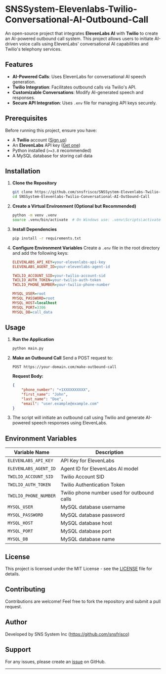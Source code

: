 # SNSSystem-Elevenlabs-Twilio-Conversational-AI-Outbound-Call

An open-source project that integrates **ElevenLabs AI** with **Twilio** to create an AI-powered outbound call system. This project allows users to initiate AI-driven voice calls using ElevenLabs' conversational AI capabilities and Twilio's telephony services.

## Features

- **AI-Powered Calls**: Uses ElevenLabs for conversational AI speech generation.
- **Twilio Integration**: Facilitates outbound calls via Twilio's API.
- **Customizable Conversations**: Modify AI-generated speech and responses.
- **Secure API Integration**: Uses `.env` file for managing API keys securely.

## Prerequisites

Before running this project, ensure you have:

- A **Twilio** account ([Sign up](https://www.twilio.com/))
- An **ElevenLabs** API key ([Get one](https://elevenlabs.io/))
- Python installed (`>=3.8` recommended)
- A MySQL database for storing call data

## Installation

1. **Clone the Repository**
   ```sh
   git clone https://github.com/snsfrisco/SNSSystem-Elevenlabs-Twilio-Conversational-AI-Outbound-Call.git
   cd SNSSystem-Elevenlabs-Twilio-Conversational-AI-Outbound-Call
   ```

2. **Create a Virtual Environment (Optional but Recommended)**
   ```sh
   python -m venv .venv
   source .venv/bin/activate  # On Windows use: .venv\Scripts\activate
   ```

3. **Install Dependencies**
   ```sh
   pip install -r requirements.txt
   ```

4. **Configure Environment Variables**
   Create a `.env` file in the root directory and add the following keys:
   ```ini
   ELEVENLABS_API_KEY=your-elevenlabs-api-key
   ELEVENLABS_AGENT_ID=your-elevenlabs-agent-id
   
   TWILIO_ACCOUNT_SID=your-twilio-account-sid
   TWILIO_AUTH_TOKEN=your-twilio-auth-token
   TWILIO_PHONE_NUMBER=your-twilio-phone-number

   MYSQL_USER=root
   MYSQL_PASSWORD=root
   MYSQL_HOST=localhost
   MYSQL_PORT=3306
   MYSQL_DB=call_data
   ```

## Usage

1. **Run the Application**
   ```sh
   python main.py
   ```

2. **Make an Outbound Call**
   Send a POST request to:
   ```
   POST https://your-domain.com/make-outbound-call
   ```
   **Request Body:**
   ```json
   {
       "phone_number": "+1XXXXXXXXXX",
       "first_name": "John",
       "last_name": "Doe",
       "email": "user.example@example.com"
   }
   ```

3. The script will initiate an outbound call using Twilio and generate AI-powered speech responses using ElevenLabs.

## Environment Variables

| Variable Name          | Description |
|------------------------|-------------|
| `ELEVENLABS_API_KEY`   | API Key for ElevenLabs |
| `ELEVENLABS_AGENT_ID`  | Agent ID for ElevenLabs AI model |
| `TWILIO_ACCOUNT_SID`   | Twilio Account SID |
| `TWILIO_AUTH_TOKEN`    | Twilio Authentication Token |
| `TWILIO_PHONE_NUMBER`  | Twilio phone number used for outbound calls |
| `MYSQL_USER`           | MySQL database username |
| `MYSQL_PASSWORD`       | MySQL database password |
| `MYSQL_HOST`           | MySQL database host |
| `MYSQL_PORT`           | MySQL database port |
| `MYSQL_DB`             | MySQL database name |

## License

This project is licensed under the MIT License - see the [LICENSE](LICENSE) file for details.

## Contributing

Contributions are welcome! Feel free to fork the repository and submit a pull request.

## Author

Developed by SNS System Inc (https://github.com/snsfrisco)

## Support

For any issues, please create an [issue](https://github.com/snsfrisco/SNSSystem-Elevenlabs-Twilio-Conversational-AI-Outbound-Call/issues) on GitHub.

---

